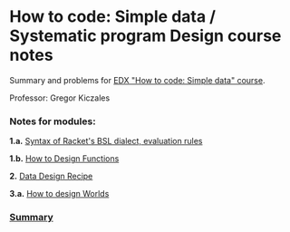 # How to code: Simple data / Systematic program Design course notes

Summary and problems for [EDX "How to code: Simple data" course](https://www.edx.org/course/how-code-simple-data-ubcx-htc1x).

Professor: Gregor Kiczales

### Notes for modules:
__1.a.__ [Syntax of Racket's BSL dialect, evaluation rules](notes/module_01a.md)

__1.b.__ [How to Design Functions](notes/module_01b.md)

__2.__ [Data Design Recipe](notes/module_02.md)

__3.a.__ [How to design Worlds](notes/module_03a.md)

### [Summary](notes/summary.md)
